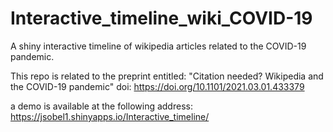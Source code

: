 # Interactive_timeline_wiki_COVID-19
A shiny interactive timeline of wikipedia articles related to the COVID-19 pandemic.

This repo is related to the preprint entitled: "Citation needed? Wikipedia and the COVID-19 pandemic" 
doi: https://doi.org/10.1101/2021.03.01.433379 

a demo is available at the following address:
https://jsobel1.shinyapps.io/Interactive_timeline/

